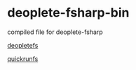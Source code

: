 # deoplete-fsharp-bin

compiled file for deoplete-fsharp

[deopletefs](https://github.com/callmekohei/deopletefs)

[quickrunfs](https://github.com/callmekohei/quickrunfs)

